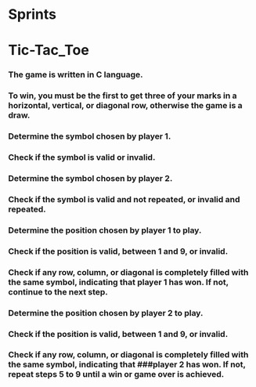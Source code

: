 # Sprints
 
# Tic-Tac_Toe

### The game is written in C language.
### To win, you must be the first to get three of your marks in a horizontal, vertical, or diagonal row, otherwise the game is a draw.

### Determine the symbol chosen by player 1.
### Check if the symbol is valid or invalid.
### Determine the symbol chosen by player 2.
### Check if the symbol is valid and not repeated, or invalid and repeated.
### Determine the position chosen by player 1 to play.
### Check if the position is valid, between 1 and 9, or invalid.
### Check if any row, column, or diagonal is completely filled with the same symbol, indicating that player 1 has won. If not, continue to the next step.
### Determine the position chosen by player 2 to play.
### Check if the position is valid, between 1 and 9, or invalid.
### Check if any row, column, or diagonal is completely filled with the same symbol, indicating that ###player 2 has won. If not, repeat steps 5 to 9 until a win or game over is achieved.
